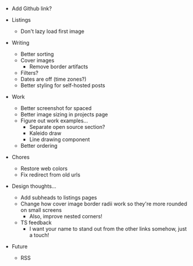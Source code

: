 - Add Github link?
- Listings
  - Don't lazy load first image
- Writing
  - Better sorting
  - Cover images
    - Remove border artifacts
  - Filters?
  - Dates are off (time zones?)
  - Better styling for self-hosted posts
- Work

  - Better screenshot for spaced
  - Better image sizing in projects page
  - Figure out work examples...
    - Separate open source section?
    - Kaleido draw
    - Line drawing component
  - Better ordering

- Chores

  - Restore web colors
  - Fix redirect from old urls

- Design thoughts...

  - Add subheads to listings pages
  - Change how cover image border radii work so they're more rounded on small screens
    - Also, improve nested corners!
  - TS feedback
    - I want your name to stand out from the other links somehow, just a touch!

- Future
  - RSS

